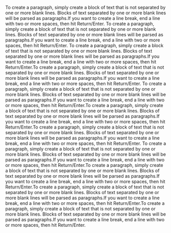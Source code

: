 To create a paragraph, simply create a block of text that is not separated by one or more blank lines. Blocks of text separated by one or more blank lines will be parsed as paragraphs.If you want to create a line break, end a line with two or more spaces, then hit Return/Enter.
To create a paragraph, simply create a block of text that is not separated by one or more blank lines. Blocks of text separated by one or more blank lines will be parsed as paragraphs.If you want to create a line break, end a line with two or more spaces, then hit Return/Enter.
To create a paragraph, simply create a block of text that is not separated by one or more blank lines. Blocks of text separated by one or more blank lines will be parsed as paragraphs.If you want to create a line break, end a line with two or more spaces, then hit Return/Enter.To create a paragraph, simply create a block of text that is not separated by one or more blank lines. Blocks of text separated by one or more blank lines will be parsed as paragraphs.If you want to create a line break, end a line with two or more spaces, then hit Return/Enter.
To create a paragraph, simply create a block of text that is not separated by one or more blank lines. Blocks of text separated by one or more blank lines will be parsed as paragraphs.If you want to create a line break, end a line with two or more spaces, then hit Return/Enter.To create a paragraph, simply create a block of text that is not separated by one or more blank lines. Blocks of text separated by one or more blank lines will be parsed as paragraphs.If you want to create a line break, end a line with two or more spaces, then hit Return/Enter.To create a paragraph, simply create a block of text that is not separated by one or more blank lines. Blocks of text separated by one or more blank lines will be parsed as paragraphs.If you want to create a line break, end a line with two or more spaces, then hit Return/Enter.
To create a paragraph, simply create a block of text that is not separated by one or more blank lines. Blocks of text separated by one or more blank lines will be parsed as paragraphs.If you want to create a line break, end a line with two or more spaces, then hit Return/Enter.To create a paragraph, simply create a block of text that is not separated by one or more blank lines. Blocks of text separated by one or more blank lines will be parsed as paragraphs.If you want to create a line break, end a line with two or more spaces, then hit Return/Enter.To create a paragraph, simply create a block of text that is not separated by one or more blank lines. Blocks of text separated by one or more blank lines will be parsed as paragraphs.If you want to create a line break, end a line with two or more spaces, then hit Return/Enter.To create a paragraph, simply create a block of text that is not separated by one or more blank lines. Blocks of text separated by one or more blank lines will be parsed as paragraphs.If you want to create a line break, end a line with two or more spaces, then hit Return/Enter.
